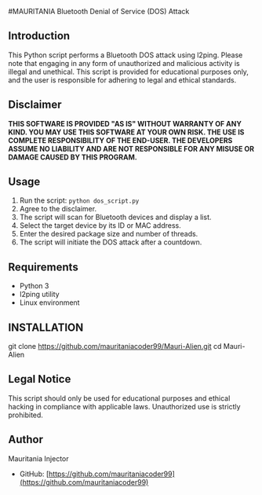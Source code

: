 #MAURITANIA Bluetooth Denial of Service (DOS) Attack

## Introduction

This Python script performs a Bluetooth DOS attack using l2ping. Please note that engaging in any form of unauthorized and malicious activity is illegal and unethical. This script is provided for educational purposes only, and the user is responsible for adhering to legal and ethical standards.

## Disclaimer

**THIS SOFTWARE IS PROVIDED "AS IS" WITHOUT WARRANTY OF ANY KIND. YOU MAY USE THIS SOFTWARE AT YOUR OWN RISK. THE USE IS COMPLETE RESPONSIBILITY OF THE END-USER. THE DEVELOPERS ASSUME NO LIABILITY AND ARE NOT RESPONSIBLE FOR ANY MISUSE OR DAMAGE CAUSED BY THIS PROGRAM.**

## Usage

1. Run the script: `python dos_script.py`
2. Agree to the disclaimer.
3. The script will scan for Bluetooth devices and display a list.
4. Select the target device by its ID or MAC address.
5. Enter the desired package size and number of threads.
6. The script will initiate the DOS attack after a countdown.

## Requirements

- Python 3
- l2ping utility
- Linux environment

## INSTALLATION

git clone https://github.com/mauritaniacoder99/Mauri-Alien.git
cd Mauri-Alien



## Legal Notice

This script should only be used for educational purposes and ethical hacking in compliance with applicable laws. Unauthorized use is strictly prohibited.

## Author

Mauritania Injector
- GitHub: [https://github.com/mauritaniacoder99](https://github.com/mauritaniacoder99)

